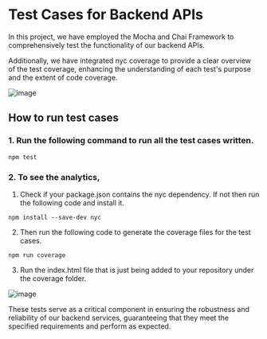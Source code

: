 # Test Cases for Backend APIs

In this project, we have employed the Mocha and Chai Framework to comprehensively test the functionality of our backend APIs. 

Additionally, we have integrated nyc coverage to provide a clear overview of the test coverage, enhancing the understanding of each test's purpose and the extent of code coverage.


![image](https://github.com/drs1951/86_Backend/assets/57554284/c4d308d1-228c-45f4-b08d-9cd2ec770a97)

## How to run test cases

### 1. Run the following command to run all the test cases written. 

```
npm test
```

### 2. To see the analytics, 

1. Check if your package.json contains the nyc dependency. If not then run the following code and install it.

```
npm install --save-dev nyc
```
2. Then run the following code to generate the coverage files for the test cases.

```
npm run coverage
```

3. Run the index.html file that is just being added to your repository under the coverage folder. 

![image](https://github.com/drs1951/86_Backend/assets/57554284/f66ecff1-8b11-486f-9f61-e0bf4306dfa6)



These tests serve as a critical component in ensuring the robustness and reliability of our backend services, guaranteeing that they meet the specified requirements and perform as expected.
